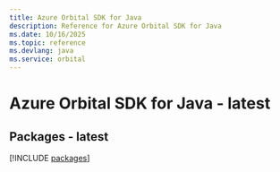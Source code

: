```yaml
---
title: Azure Orbital SDK for Java
description: Reference for Azure Orbital SDK for Java
ms.date: 10/16/2025
ms.topic: reference
ms.devlang: java
ms.service: orbital
---
```

# Azure Orbital SDK for Java - latest
## Packages - latest
[!INCLUDE [packages](orbital-index.md)]